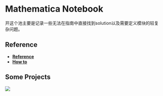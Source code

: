 # Mathematica Notebook
开这个池主要是记录一些无法在指南中直接找到solution以及需要定义模块的较复杂问题。
## Reference  
- [**Reference**](http://reference.wolfram.com/language/?source=footer)  
- [**How to**](http://reference.wolfram.com/language/guide/HowToTopics.html)
## Some Projects
![](http://i4.bvimg.com/643282/a85b11f6ddbc2d3a.jpg)  
